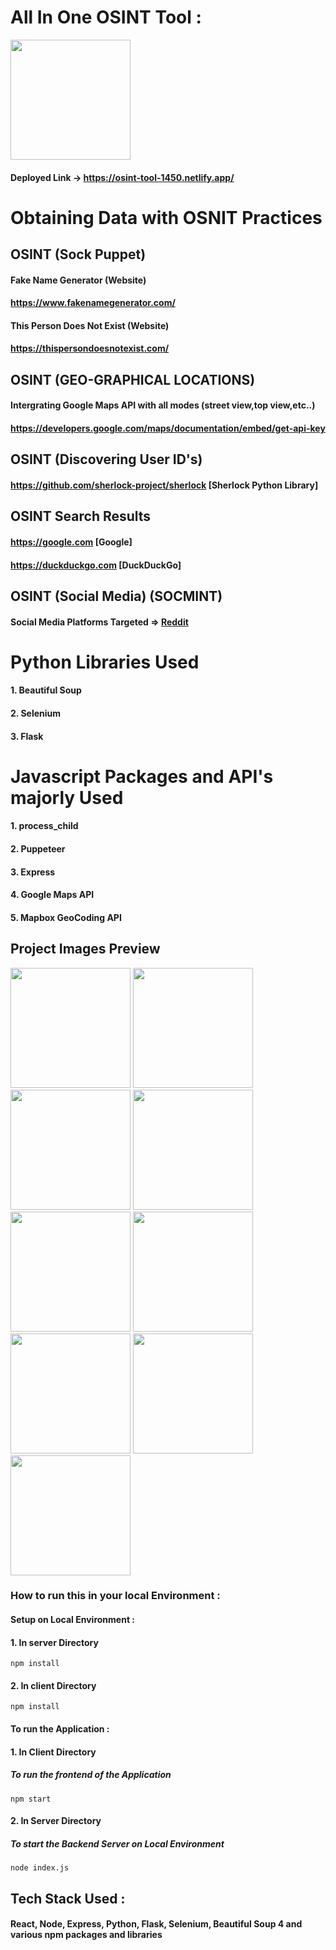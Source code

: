 
# All In One OSINT Tool :

<img src="https://i.gifer.com/origin/e9/e9cd81c935d85d2b984b3cd3cae1a5c8.gif" style="height: 20vw"/>

#### Deployed Link -> https://osint-tool-1450.netlify.app/ 

# Obtaining Data with OSNIT Practices

## OSINT (Sock Puppet)
#### Fake Name Generator (Website) 
#### https://www.fakenamegenerator.com/

#### This Person Does Not Exist (Website)
#### https://thispersondoesnotexist.com/

## OSINT (GEO-GRAPHICAL LOCATIONS)
#### Intergrating Google Maps API with all modes (street view,top view,etc..)
#### https://developers.google.com/maps/documentation/embed/get-api-key

## OSINT (Discovering User ID's)

#### https://github.com/sherlock-project/sherlock [Sherlock Python Library]

## OSINT Search Results
#### https://google.com [Google]
#### https://duckduckgo.com [DuckDuckGo]

## OSINT (Social Media) (SOCMINT)

#### Social Media Platforms Targeted => [Reddit](https://reddit.com)

# Python Libraries Used

#### 1. Beautiful Soup
#### 2. Selenium
#### 3. Flask


# Javascript Packages and API's majorly Used

#### 1. process_child
#### 2. Puppeteer
#### 3. Express
#### 4. Google Maps API
#### 5. Mapbox GeoCoding API


## Project Images Preview

<img src="https://res.cloudinary.com/dv7jje0bw/image/upload/v1675580835/hacktu4.0/pic1_biicgn.png" style="height: 20vw"/>
<img src="https://res.cloudinary.com/dv7jje0bw/image/upload/v1675580829/hacktu4.0/pic2_v9qpzn.png" style="height: 20vw"/>
<img src="https://res.cloudinary.com/dv7jje0bw/image/upload/v1675580831/hacktu4.0/pic3_vtbmlk.png" style="height: 20vw"/>
<img src="https://res.cloudinary.com/dv7jje0bw/image/upload/v1675580830/hacktu4.0/pic4_bt25s0.png" style="height: 20vw"/>
<img src="https://res.cloudinary.com/dv7jje0bw/image/upload/v1675580828/hacktu4.0/pic5_kohevo.png" style="height: 20vw"/>
<img src="https://res.cloudinary.com/dv7jje0bw/image/upload/v1675580828/hacktu4.0/pic6_dgt6pi.png" style="height: 20vw"/>
<img src="https://res.cloudinary.com/dv7jje0bw/image/upload/v1675580826/hacktu4.0/pic7_utq515.png" style="height: 20vw"/>
<img src="https://res.cloudinary.com/dv7jje0bw/image/upload/v1675580828/hacktu4.0/pic8_zx2vbw.png" style="height: 20vw"/>
<img src="https://res.cloudinary.com/dv7jje0bw/image/upload/v1675580826/hacktu4.0/pic9_ddhnld.png" style="height: 20vw"/>




### How to run this in your local Environment :

#### Setup on Local Environment :

#### 1. In server Directory
```
npm install
```

#### 2. In client Directory
```
npm install
```

#### To run the Application :
#### 1. In Client Directory
##### To run the frontend of the Application 
```
npm start
```
#### 2. In Server Directory
##### To start the Backend Server on Local Environment
```
node index.js
```
## Tech Stack Used :

#### React, Node, Express, Python, Flask, Selenium, Beautiful Soup 4 and various npm packages and libraries 



